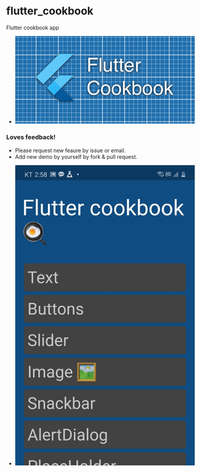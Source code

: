 # flutter_cookbook

Flutter cookbook app

- ![main image](cookbookGrapic.png)


### Loves feedback!

* Please request new feaure by issue or email.
* Add new demo by yourself by fork & pull request.

- ![appMain](cookbook_main.jpeg)


